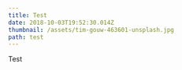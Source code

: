 ```yaml
---
title: Test
date: 2018-10-03T19:52:30.014Z
thumbnail: /assets/tim-gouw-463601-unsplash.jpg
path: test
---
```

Test
